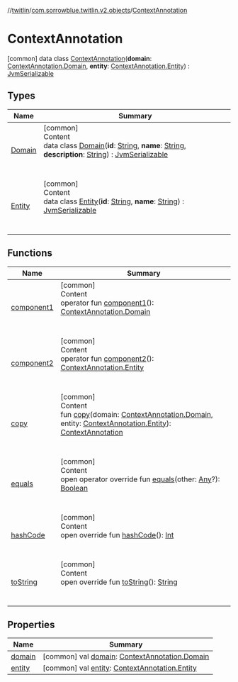 //[twitlin](../../index.md)/[com.sorrowblue.twitlin.v2.objects](../index.md)/[ContextAnnotation](index.md)



# ContextAnnotation  
 [common] data class [ContextAnnotation](index.md)(**domain**: [ContextAnnotation.Domain](-domain/index.md), **entity**: [ContextAnnotation.Entity](-entity/index.md)) : [JvmSerializable](../../com.sorrowblue.twitlin.annotation/-jvm-serializable/index.md)   


## Types  
  
|  Name|  Summary| 
|---|---|
| <a name="com.sorrowblue.twitlin.v2.objects/ContextAnnotation.Domain///PointingToDeclaration/"></a>[Domain](-domain/index.md)| <a name="com.sorrowblue.twitlin.v2.objects/ContextAnnotation.Domain///PointingToDeclaration/"></a>[common]  <br>Content  <br>data class [Domain](-domain/index.md)(**id**: [String](https://kotlinlang.org/api/latest/jvm/stdlib/kotlin/-string/index.html), **name**: [String](https://kotlinlang.org/api/latest/jvm/stdlib/kotlin/-string/index.html), **description**: [String](https://kotlinlang.org/api/latest/jvm/stdlib/kotlin/-string/index.html)) : [JvmSerializable](../../com.sorrowblue.twitlin.annotation/-jvm-serializable/index.md)  <br><br><br>
| <a name="com.sorrowblue.twitlin.v2.objects/ContextAnnotation.Entity///PointingToDeclaration/"></a>[Entity](-entity/index.md)| <a name="com.sorrowblue.twitlin.v2.objects/ContextAnnotation.Entity///PointingToDeclaration/"></a>[common]  <br>Content  <br>data class [Entity](-entity/index.md)(**id**: [String](https://kotlinlang.org/api/latest/jvm/stdlib/kotlin/-string/index.html), **name**: [String](https://kotlinlang.org/api/latest/jvm/stdlib/kotlin/-string/index.html)) : [JvmSerializable](../../com.sorrowblue.twitlin.annotation/-jvm-serializable/index.md)  <br><br><br>


## Functions  
  
|  Name|  Summary| 
|---|---|
| <a name="com.sorrowblue.twitlin.v2.objects/ContextAnnotation/component1/#/PointingToDeclaration/"></a>[component1](component1.md)| <a name="com.sorrowblue.twitlin.v2.objects/ContextAnnotation/component1/#/PointingToDeclaration/"></a>[common]  <br>Content  <br>operator fun [component1](component1.md)(): [ContextAnnotation.Domain](-domain/index.md)  <br><br><br>
| <a name="com.sorrowblue.twitlin.v2.objects/ContextAnnotation/component2/#/PointingToDeclaration/"></a>[component2](component2.md)| <a name="com.sorrowblue.twitlin.v2.objects/ContextAnnotation/component2/#/PointingToDeclaration/"></a>[common]  <br>Content  <br>operator fun [component2](component2.md)(): [ContextAnnotation.Entity](-entity/index.md)  <br><br><br>
| <a name="com.sorrowblue.twitlin.v2.objects/ContextAnnotation/copy/#com.sorrowblue.twitlin.v2.objects.ContextAnnotation.Domain#com.sorrowblue.twitlin.v2.objects.ContextAnnotation.Entity/PointingToDeclaration/"></a>[copy](copy.md)| <a name="com.sorrowblue.twitlin.v2.objects/ContextAnnotation/copy/#com.sorrowblue.twitlin.v2.objects.ContextAnnotation.Domain#com.sorrowblue.twitlin.v2.objects.ContextAnnotation.Entity/PointingToDeclaration/"></a>[common]  <br>Content  <br>fun [copy](copy.md)(domain: [ContextAnnotation.Domain](-domain/index.md), entity: [ContextAnnotation.Entity](-entity/index.md)): [ContextAnnotation](index.md)  <br><br><br>
| <a name="kotlin/Any/equals/#kotlin.Any?/PointingToDeclaration/"></a>[equals](../../com.sorrowblue.twitlin.v2.users/-users-api/-expansion/-companion/index.md#%5Bkotlin%2FAny%2Fequals%2F%23kotlin.Any%3F%2FPointingToDeclaration%2F%5D%2FFunctions%2F1930806739)| <a name="kotlin/Any/equals/#kotlin.Any?/PointingToDeclaration/"></a>[common]  <br>Content  <br>open operator override fun [equals](../../com.sorrowblue.twitlin.v2.users/-users-api/-expansion/-companion/index.md#%5Bkotlin%2FAny%2Fequals%2F%23kotlin.Any%3F%2FPointingToDeclaration%2F%5D%2FFunctions%2F1930806739)(other: [Any](https://kotlinlang.org/api/latest/jvm/stdlib/kotlin/-any/index.html)?): [Boolean](https://kotlinlang.org/api/latest/jvm/stdlib/kotlin/-boolean/index.html)  <br><br><br>
| <a name="kotlin/Any/hashCode/#/PointingToDeclaration/"></a>[hashCode](../../com.sorrowblue.twitlin.v2.users/-users-api/-expansion/-companion/index.md#%5Bkotlin%2FAny%2FhashCode%2F%23%2FPointingToDeclaration%2F%5D%2FFunctions%2F1930806739)| <a name="kotlin/Any/hashCode/#/PointingToDeclaration/"></a>[common]  <br>Content  <br>open override fun [hashCode](../../com.sorrowblue.twitlin.v2.users/-users-api/-expansion/-companion/index.md#%5Bkotlin%2FAny%2FhashCode%2F%23%2FPointingToDeclaration%2F%5D%2FFunctions%2F1930806739)(): [Int](https://kotlinlang.org/api/latest/jvm/stdlib/kotlin/-int/index.html)  <br><br><br>
| <a name="kotlin/Any/toString/#/PointingToDeclaration/"></a>[toString](../../com.sorrowblue.twitlin.v2.users/-users-api/-expansion/-companion/index.md#%5Bkotlin%2FAny%2FtoString%2F%23%2FPointingToDeclaration%2F%5D%2FFunctions%2F1930806739)| <a name="kotlin/Any/toString/#/PointingToDeclaration/"></a>[common]  <br>Content  <br>open override fun [toString](../../com.sorrowblue.twitlin.v2.users/-users-api/-expansion/-companion/index.md#%5Bkotlin%2FAny%2FtoString%2F%23%2FPointingToDeclaration%2F%5D%2FFunctions%2F1930806739)(): [String](https://kotlinlang.org/api/latest/jvm/stdlib/kotlin/-string/index.html)  <br><br><br>


## Properties  
  
|  Name|  Summary| 
|---|---|
| <a name="com.sorrowblue.twitlin.v2.objects/ContextAnnotation/domain/#/PointingToDeclaration/"></a>[domain](domain.md)| <a name="com.sorrowblue.twitlin.v2.objects/ContextAnnotation/domain/#/PointingToDeclaration/"></a> [common] val [domain](domain.md): [ContextAnnotation.Domain](-domain/index.md)   <br>
| <a name="com.sorrowblue.twitlin.v2.objects/ContextAnnotation/entity/#/PointingToDeclaration/"></a>[entity](entity.md)| <a name="com.sorrowblue.twitlin.v2.objects/ContextAnnotation/entity/#/PointingToDeclaration/"></a> [common] val [entity](entity.md): [ContextAnnotation.Entity](-entity/index.md)   <br>

